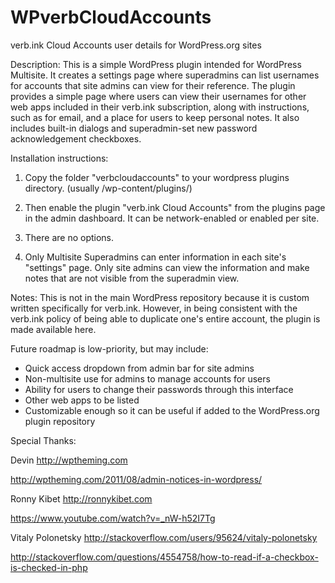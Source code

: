 # WPverbCloudAccounts
verb.ink Cloud Accounts user details for WordPress.org sites

Description:
This is a simple WordPress plugin intended for WordPress Multisite. It creates a settings page where superadmins can list usernames for accounts that site admins can view for their reference. The plugin provides a simple page where users can view their usernames for other web apps included in their verb.ink subscription, along with instructions, such as for email, and a place for users to keep personal notes. It also includes built-in dialogs and superadmin-set new password acknowledgement checkboxes.

Installation instructions:

1. Copy the folder "verbcloudaccounts" to your wordpress plugins directory. (usually /wp-content/plugins/)

2. Then enable the plugin "verb.ink Cloud Accounts" from the plugins page in the admin dashboard. It can be network-enabled or enabled per site.

3. There are no options.

4. Only Multisite Superadmins can enter information in each site's "settings" page. Only site admins can view the information and make notes that are not visible from the superadmin view.

Notes:
This is not in the main WordPress repository because it is custom written specifically for verb.ink. However, in being consistent with the verb.ink policy of being able to duplicate one's entire account, the plugin is made available here.

Future roadmap is low-priority, but may include:
- Quick access dropdown from admin bar for site admins
- Non-multisite use for admins to manage accounts for users
- Ability for users to change their passwords through this interface
- Other web apps to be listed
- Customizable enough so it can be useful if added to the WordPress.org plugin repository

Special Thanks:

Devin
http://wptheming.com

http://wptheming.com/2011/08/admin-notices-in-wordpress/

Ronny Kibet
http://ronnykibet.com

https://www.youtube.com/watch?v=_nW-h52I7Tg

Vitaly Polonetsky
http://stackoverflow.com/users/95624/vitaly-polonetsky

http://stackoverflow.com/questions/4554758/how-to-read-if-a-checkbox-is-checked-in-php
